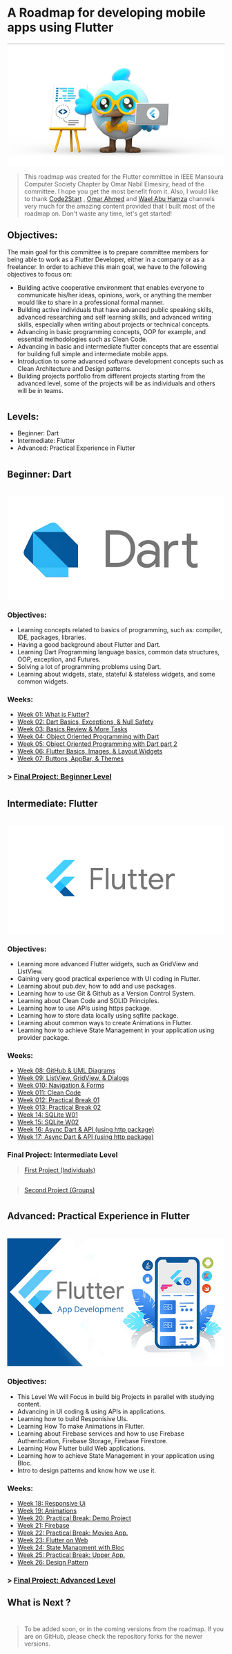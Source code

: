# A Roadmap for developing mobile apps using Flutter
![Flutter Dash Character: we are very excited to have you on board!](assets/images/dash-flutter.jpg "Flutter Dash Character")
>This roadmap was created for the Flutter committee in IEEE Mansoura Computer Society Chapter by Omar Nabil Elmesiry, head of the committee. I hope you get the most benefit from it. Also, I would like to thank [Code2Start](https://www.youtube.com/@Code2Start) , [Omar Ahmed](https://www.youtube.com/@OmarAhmedx14) and [Wael Abu Hamza](https://www.youtube.com/@WaelabohamzaFlutter) channels very much for the amazing content provided that I built most of the roadmap on. Don't waste any time, let's get started!

## Objectives:

The main goal for this committee is to prepare committee members for being able to work as a Flutter Developer, either in a company or as a freelancer. In order to achieve this main goal, we have to the following objectives to focus on:

- Building active cooperative environment that enables everyone to communicate his/her ideas, opinions, work, or anything the member would like to share in a professional formal manner.
- Building active individuals that have advanced public speaking skills, advanced researching and self learning skills, and advanced writing skills, especially when writing about projects or technical concepts.
- Advancing in basic programming concepts, OOP for example, and essential methodologies such as Clean Code.
- Advancing in basic and intermediate flutter concepts that are essential for building full simple and intermediate mobile apps.
- Introduction to some advanced software development concepts such as Clean Architecture and Design patterns.
- Building projects portfolio from different projects starting from the advanced level, some of the projects will be as individuals and others will be in teams.
#
## Levels:

* Beginner: Dart
* Intermediate: Flutter
* Advanced: Practical Experience in Flutter

#
## Beginner: Dart
#
![Dart by Google](assets/images/dart-logo.jpg "Dart Programming Language Logo")

### Objectives:

- Learning concepts related to basics of programming, such as: compiler, IDE, packages, libraries.
- Having a good background about Flutter and Dart.
- Learning Dart Programming language basics, common data structures, OOP, exception, and Futures.
- Solving a lot of programming problems using Dart.
- Learning about widgets, state, stateful & stateless widgets, and some common widgets.

### Weeks:

* [Week 01: What is Flutter?](assets/weeks/beginner/week01.md)
* [Week 02: Dart Basics, Exceptions, & Null Safety](assets/weeks/beginner/week02.md)
* [Week 03: Basics Review & More Tasks](assets/weeks/beginner/week03.md)
* [Week 04: Object Oriented Programming with Dart](assets/weeks/beginner/week04.md)
* [Week 05: Object Oriented Programming with Dart part 2](assets/weeks/beginner/week05.md)
* [Week 06: Flutter Basics, Images, & Layout Widgets](assets/weeks/beginner/week06.md)
* [Week 07: Buttons, AppBar, & Themes](assets/weeks/beginner/week07.md)

### > [Final Project: Beginner Level](assets/weeks/beginner/beginner-project.md)

#
## Intermediate: Flutter
#
![Flutter by Google](assets/images/flutter-logo.png "Flutter Framework Logo")

### Objectives:

- Learning more advanced Flutter widgets, such as GridView and ListView.
- Gaining very good practical experience with UI coding in Flutter.
- Learning about pub.dev, how to add and use packages.
- Learning how to use Git & Github as a Version Control System.
- Learning about Clean Code and SOLID Principles.
- Learning how to use APIs using https package.
- Learning how to store data locally using sqflite package.
- Learning about common ways to create Animations in Flutter.
- Learning how to achieve State Management in your application using provider package.

### Weeks:

* [Week 08: GitHub & UML Diagrams](assets/weeks/intermediate/week08.md)
* [Week 09: ListView, GridView, & Dialogs](assets/weeks/intermediate/week09.md)
* [Week 010: Navigation & Forms](assets/weeks/intermediate/week10.md)
* [Week 011: Clean Code](assets/weeks/intermediate/week11.md)
* [Week 012: Practical Break 01](assets/weeks/intermediate/practical-break01.md)
* [Week 013: Practical Break 02](assets/weeks/intermediate/practical-break02.md)
* [Week 14: SQLite W01](assets/weeks/intermediate/week14.md)
* [Week 15: SQLite W02](assets/weeks/intermediate/week15.md)
* [Week 16: Async Dart & API (using http package)](assets/weeks/intermediate/week16.md)
* [Week 17: Async Dart & API (using http package)](assets/weeks/intermediate/week17.md)

### Final Project: Intermediate Level
> [First Project (Individuals)](./assets/weeks/intermediate/Intermediate%20Projects%20-%20First%20Project%20(Individuals).md)
##
> [Second Project (Groups)](./assets/weeks/intermediate/Intermediate%20Projects%20-%20Second%20Project%20(Groups).md)
#
## Advanced: Practical Experience in Flutter
#
![Flutter by Google](assets/images/flutter-advanced.png "Flutter Framework Logo")

### Objectives:

- This Level We will Focus in build big Projects in parallel with studying content.
- Advancing in UI coding & using APIs in applications.
- Learning how to build Responisive UIs.
- Learning How To make Animations in Flutter.
- Learning about Firebase services and how to use Firebase Authentication, Firebase Storage, Firebase Firestore.
- Learning How Flutter build Web applications.
- Learning how to achieve State Management in your application using Bloc.
- Intro to design patterns and know how we use it.
  

### Weeks:

* [Week 18: Responsive Ui](assets/weeks/advaned/week18.md)
* [Week 19: Animations](assets/weeks/advaned/week19.md) 
* [Week 20: Practical Break: Demo Project](assets/weeks/advaned/week20.md)
* [Week 21: Firebase](assets/weeks/advaned/week21.md)
* [Week 22: Practical Break: Movies App.](assets/weeks/advaned/week22.md)
* [Week 23: Flutter on Web](assets/weeks/advaned/week23.md)
* [Week 24: State Managment with Bloc](assets/weeks/advaned/week24.md)
* [Week 25: Practical Break: Upper App.](assets/weeks/advaned/week25.md)
* [Week 26: Design Pattern](assets/weeks/advaned/week26.md)


### > [Final Project: Advanced Level](assets/weeks/advaned/advanced-final-project.md)

## What is Next ?

#
> To be added soon, or in the coming versions from the roadmap. If you are on GitHub, please check the repository forks for the newer versions.